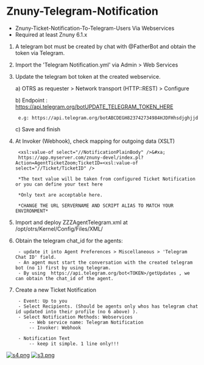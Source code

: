 # Znuny-Telegram-Notification
- Znuny-Ticket-Notification-To-Telegram-Users Via Webservices
- Required at least Znuny 6.1.x

1. A telegram bot must be created by chat with @FatherBot and obtain the token via Telegram.  


2. Import the 'Telegram Notification.yml' via Admin > Web Services


3. Update the telegram bot token at the created webservice.

	a) OTRS as requester > Network transport (HTTP::REST) > Configure
	
	b) Endpoint : https://api.telegram.org/botUPDATE_TELEGRAM_TOKEN_HERE
	
		e.g: https://api.telegram.org/botABCDEGH823742734984HJDFHhsdjghjjd

	c) Save and finish

	
4. At Invoker (Webhook), check mapping for outgoing data (XSLT)
	
		<xsl:value-of select="//NotificationPlainBody" />&#xa;
		https://app.myserver.com/znuny-devel/index.pl?Action=AgentTicketZoom;TicketID=<xsl:value-of select="//Ticket/TicketID" /> 
	
		*The text value will be taken from configured Ticket Notification or you can define your text here
	
		*Only text are acceptable here.
		
		*CHANGE THE URL SERVERNAME AND SCRIPT ALIAS TO MATCH YOUR ENVIRONMENT*
	
	
5. Import and deploy ZZZAgentTelegram.xml at /opt/otrs/Kernel/Config/Files/XML/


6. Obtain the telegram chat_id for the agents:

		- update it into Agent Preferences > Miscellaneous > 'Telegram Chat ID' field. 
		- An agent must start the conversation with the created telegram bot (no 1) first by using telegram.  
		- By using  https://api.telegram.org/bot<TOKEN>/getUpdates , we can obtain the chat_id of the agent. 


7. Create a new Ticket Notification  

		- Event: Up to you
		- Select Recipients. (Should be agents only whos has telegram chat id updated into their profile (no 6 above) ).
		- Select Notification Methods: Webservices 
			-- Web service name: Telegram Notification
			-- Invoker: Webhook 
		
		- Notification Text
			-- keep it simple. 1 line only!!!

[![s4.png](https://i.postimg.cc/CLB3pqSy/Screenshot-2022-09-25-052348.png)](https://postimg.cc/dLFH8Dhn)
[![s3.png](https://i.postimg.cc/mZ6vnwxN/Screenshot-2022-09-25-052244.png)](https://postimg.cc/F13Cd0H7)


